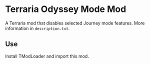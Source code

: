 # Terraria Odyssey Mode Mod
A Terraria mod that disables selected Journey mode features.
More information in `description.txt`.

## Use
Install TModLoader and import this mod.
